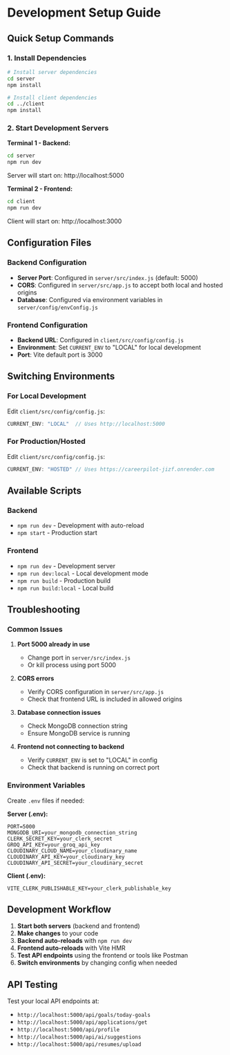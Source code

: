 # Development Setup Guide

## Quick Setup Commands

### 1. Install Dependencies
```bash
# Install server dependencies
cd server
npm install

# Install client dependencies
cd ../client
npm install
```

### 2. Start Development Servers

**Terminal 1 - Backend:**
```bash
cd server
npm run dev
```
Server will start on: http://localhost:5000

**Terminal 2 - Frontend:**
```bash
cd client
npm run dev
```
Client will start on: http://localhost:3000

## Configuration Files

### Backend Configuration
- **Server Port**: Configured in `server/src/index.js` (default: 5000)
- **CORS**: Configured in `server/src/app.js` to accept both local and hosted origins
- **Database**: Configured via environment variables in `server/config/envConfig.js`

### Frontend Configuration
- **Backend URL**: Configured in `client/src/config/config.js`
- **Environment**: Set `CURRENT_ENV` to "LOCAL" for local development
- **Port**: Vite default port is 3000

## Switching Environments

### For Local Development
Edit `client/src/config/config.js`:
```javascript
CURRENT_ENV: "LOCAL"  // Uses http://localhost:5000
```

### For Production/Hosted
Edit `client/src/config/config.js`:
```javascript
CURRENT_ENV: "HOSTED" // Uses https://careerpilot-jizf.onrender.com
```

## Available Scripts

### Backend
- `npm run dev` - Development with auto-reload
- `npm start` - Production start

### Frontend
- `npm run dev` - Development server
- `npm run dev:local` - Local development mode
- `npm run build` - Production build
- `npm run build:local` - Local build

## Troubleshooting

### Common Issues

1. **Port 5000 already in use**
   - Change port in `server/src/index.js`
   - Or kill process using port 5000

2. **CORS errors**
   - Verify CORS configuration in `server/src/app.js`
   - Check that frontend URL is included in allowed origins

3. **Database connection issues**
   - Check MongoDB connection string
   - Ensure MongoDB service is running

4. **Frontend not connecting to backend**
   - Verify `CURRENT_ENV` is set to "LOCAL" in config
   - Check that backend is running on correct port

### Environment Variables

Create `.env` files if needed:

**Server (.env):**
```
PORT=5000
MONGODB_URI=your_mongodb_connection_string
CLERK_SECRET_KEY=your_clerk_secret
GROQ_API_KEY=your_groq_api_key
CLOUDINARY_CLOUD_NAME=your_cloudinary_name
CLOUDINARY_API_KEY=your_cloudinary_key
CLOUDINARY_API_SECRET=your_cloudinary_secret
```

**Client (.env):**
```
VITE_CLERK_PUBLISHABLE_KEY=your_clerk_publishable_key
```

## Development Workflow

1. **Start both servers** (backend and frontend)
2. **Make changes** to your code
3. **Backend auto-reloads** with `npm run dev`
4. **Frontend auto-reloads** with Vite HMR
5. **Test API endpoints** using the frontend or tools like Postman
6. **Switch environments** by changing config when needed

## API Testing

Test your local API endpoints at:
- `http://localhost:5000/api/goals/today-goals`
- `http://localhost:5000/api/applications/get`
- `http://localhost:5000/api/profile`
- `http://localhost:5000/api/ai/suggestions`
- `http://localhost:5000/api/resumes/upload`
